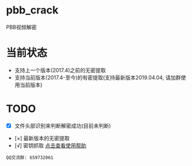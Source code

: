 # pbb_crack
PBB视频解密

# 当前状态
- 支持上一个版本(2017.4)之前的无密提取
- 支持当前版本(2017.4-至今)的有密提取(支持最新版本2019.04.04, 请加群使用当前版本)

# TODO
- [x] 文件头部识别来判断解密成功(目前未判断)
- [×] 最新版本的无密提取
- [√] 密钥抓取 [点击查看使用帮助](https://github.com/deadash/pbb_crack/wiki/%E5%A6%82%E4%BD%95%E6%8F%90%E5%8F%96%E5%AF%86%E9%92%A5)

`QQ交流群: 659732061`
